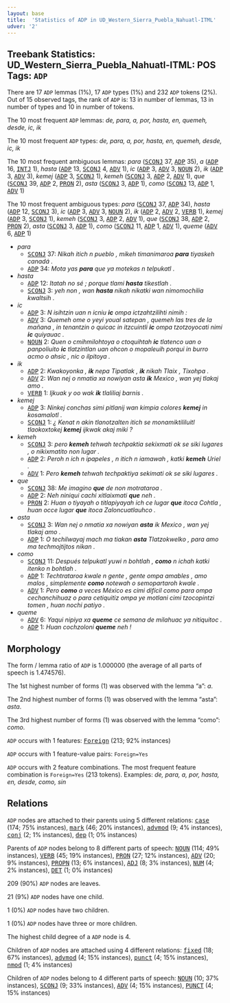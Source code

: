 ```yaml
---
layout: base
title:  'Statistics of ADP in UD_Western_Sierra_Puebla_Nahuatl-ITML'
udver: '2'
---
```


## Treebank Statistics: UD_Western_Sierra_Puebla_Nahuatl-ITML: POS Tags: `ADP`

There are 17 `ADP` lemmas (1%), 17 `ADP` types (1%) and 232 `ADP` tokens (2%).
Out of 15 observed tags, the rank of `ADP` is: 13 in number of lemmas, 13 in number of types and 10 in number of tokens.

The 10 most frequent `ADP` lemmas: <em>de, para, a, por, hasta, en, quemeh, desde, ic, ik</em>

The 10 most frequent `ADP` types:  <em>de, para, a, por, hasta, en, quemeh, desde, ic, ik</em>

The 10 most frequent ambiguous lemmas: <em>para</em> (<tt><a href="nhi_itml-pos-SCONJ.html">SCONJ</a></tt> 37, <tt><a href="nhi_itml-pos-ADP.html">ADP</a></tt> 35), <em>a</em> (<tt><a href="nhi_itml-pos-ADP.html">ADP</a></tt> 16, <tt><a href="nhi_itml-pos-INTJ.html">INTJ</a></tt> 1), <em>hasta</em> (<tt><a href="nhi_itml-pos-ADP.html">ADP</a></tt> 13, <tt><a href="nhi_itml-pos-SCONJ.html">SCONJ</a></tt> 4, <tt><a href="nhi_itml-pos-ADV.html">ADV</a></tt> 1), <em>ic</em> (<tt><a href="nhi_itml-pos-ADP.html">ADP</a></tt> 3, <tt><a href="nhi_itml-pos-ADV.html">ADV</a></tt> 3, <tt><a href="nhi_itml-pos-NOUN.html">NOUN</a></tt> 2), <em>ik</em> (<tt><a href="nhi_itml-pos-ADP.html">ADP</a></tt> 3, <tt><a href="nhi_itml-pos-ADV.html">ADV</a></tt> 3), <em>kemej</em> (<tt><a href="nhi_itml-pos-ADP.html">ADP</a></tt> 3, <tt><a href="nhi_itml-pos-SCONJ.html">SCONJ</a></tt> 1), <em>kemeh</em> (<tt><a href="nhi_itml-pos-SCONJ.html">SCONJ</a></tt> 3, <tt><a href="nhi_itml-pos-ADP.html">ADP</a></tt> 2, <tt><a href="nhi_itml-pos-ADV.html">ADV</a></tt> 1), <em>que</em> (<tt><a href="nhi_itml-pos-SCONJ.html">SCONJ</a></tt> 39, <tt><a href="nhi_itml-pos-ADP.html">ADP</a></tt> 2, <tt><a href="nhi_itml-pos-PRON.html">PRON</a></tt> 2), <em>asta</em> (<tt><a href="nhi_itml-pos-SCONJ.html">SCONJ</a></tt> 3, <tt><a href="nhi_itml-pos-ADP.html">ADP</a></tt> 1), <em>como</em> (<tt><a href="nhi_itml-pos-SCONJ.html">SCONJ</a></tt> 13, <tt><a href="nhi_itml-pos-ADP.html">ADP</a></tt> 1, <tt><a href="nhi_itml-pos-ADV.html">ADV</a></tt> 1)

The 10 most frequent ambiguous types:  <em>para</em> (<tt><a href="nhi_itml-pos-SCONJ.html">SCONJ</a></tt> 37, <tt><a href="nhi_itml-pos-ADP.html">ADP</a></tt> 34), <em>hasta</em> (<tt><a href="nhi_itml-pos-ADP.html">ADP</a></tt> 12, <tt><a href="nhi_itml-pos-SCONJ.html">SCONJ</a></tt> 3), <em>ic</em> (<tt><a href="nhi_itml-pos-ADP.html">ADP</a></tt> 3, <tt><a href="nhi_itml-pos-ADV.html">ADV</a></tt> 3, <tt><a href="nhi_itml-pos-NOUN.html">NOUN</a></tt> 2), <em>ik</em> (<tt><a href="nhi_itml-pos-ADP.html">ADP</a></tt> 2, <tt><a href="nhi_itml-pos-ADV.html">ADV</a></tt> 2, <tt><a href="nhi_itml-pos-VERB.html">VERB</a></tt> 1), <em>kemej</em> (<tt><a href="nhi_itml-pos-ADP.html">ADP</a></tt> 3, <tt><a href="nhi_itml-pos-SCONJ.html">SCONJ</a></tt> 1), <em>kemeh</em> (<tt><a href="nhi_itml-pos-SCONJ.html">SCONJ</a></tt> 3, <tt><a href="nhi_itml-pos-ADP.html">ADP</a></tt> 2, <tt><a href="nhi_itml-pos-ADV.html">ADV</a></tt> 1), <em>que</em> (<tt><a href="nhi_itml-pos-SCONJ.html">SCONJ</a></tt> 38, <tt><a href="nhi_itml-pos-ADP.html">ADP</a></tt> 2, <tt><a href="nhi_itml-pos-PRON.html">PRON</a></tt> 2), <em>asta</em> (<tt><a href="nhi_itml-pos-SCONJ.html">SCONJ</a></tt> 3, <tt><a href="nhi_itml-pos-ADP.html">ADP</a></tt> 1), <em>como</em> (<tt><a href="nhi_itml-pos-SCONJ.html">SCONJ</a></tt> 11, <tt><a href="nhi_itml-pos-ADP.html">ADP</a></tt> 1, <tt><a href="nhi_itml-pos-ADV.html">ADV</a></tt> 1), <em>queme</em> (<tt><a href="nhi_itml-pos-ADV.html">ADV</a></tt> 6, <tt><a href="nhi_itml-pos-ADP.html">ADP</a></tt> 1)


* <em>para</em>
  * <tt><a href="nhi_itml-pos-SCONJ.html">SCONJ</a></tt> 37: <em>Nikah itich n pueblo , mikeh timanimaroa <b>para</b> tiyaskeh canadá .</em>
  * <tt><a href="nhi_itml-pos-ADP.html">ADP</a></tt> 34: <em>Mota yas <b>para</b> que ya motekas n telpukatl .</em>
* <em>hasta</em>
  * <tt><a href="nhi_itml-pos-ADP.html">ADP</a></tt> 12: <em>Itatah no sé ; porque tlami <b>hasta</b> tikestlah .</em>
  * <tt><a href="nhi_itml-pos-SCONJ.html">SCONJ</a></tt> 3: <em>yeh non , wan <b>hasta</b> nikah nikatki wan nimomochilia kwaltsih .</em>
* <em>ic</em>
  * <tt><a href="nhi_itml-pos-ADP.html">ADP</a></tt> 3: <em>N isihtzin uan n icniu <b>ic</b> ompa ictzahtzilihti nimih :</em>
  * <tt><a href="nhi_itml-pos-ADV.html">ADV</a></tt> 3: <em>Quemeh ome o yeyi youal satepan , quemeh las tres de la mañana , in tenantzin o quicac in itzcuintli <b>ic</b> ompa tzotzoyocati nimi <b>ic</b> quiyauac .</em>
  * <tt><a href="nhi_itml-pos-NOUN.html">NOUN</a></tt> 2: <em>Quen o cmihmilohtoya o ctoquihtah <b>ic</b> tlatenco uan o panpoliuito <b>ic</b> tlatzintlan uan ohcon o mopaleuih porqui in burro acmo o ahsic , nic o ilpitoya .</em>
* <em>ik</em>
  * <tt><a href="nhi_itml-pos-ADP.html">ADP</a></tt> 2: <em>Kwakoyonka , <b>ik</b> nepa Tipatlak , <b>ik</b> nikah Tlaix , Tixohpa .</em>
  * <tt><a href="nhi_itml-pos-ADV.html">ADV</a></tt> 2: <em>Wan nej o nmatia xa nowiyan asta <b>ik</b> Mexico , wan yej tlakaj amo .</em>
  * <tt><a href="nhi_itml-pos-VERB.html">VERB</a></tt> 1: <em>Ijkuak y oo wak <b>ik</b> tlaliliaj barnis .</em>
* <em>kemej</em>
  * <tt><a href="nhi_itml-pos-ADP.html">ADP</a></tt> 3: <em>Ninkej conchas simi pitlanij wan kimpia colores <b>kemej</b> in kosamalotl .</em>
  * <tt><a href="nhi_itml-pos-SCONJ.html">SCONJ</a></tt> 1: <em>¿ Kenat n akin tlanotzalten itich se monamiktililuitl tlaokoxtokej <b>kemej</b> ijkwak akaj miki ?</em>
* <em>kemeh</em>
  * <tt><a href="nhi_itml-pos-SCONJ.html">SCONJ</a></tt> 3: <em>pero <b>kemeh</b> tehwah techpaktia sekixmati ok se siki lugares , o nikixmatito non lugar .</em>
  * <tt><a href="nhi_itml-pos-ADP.html">ADP</a></tt> 2: <em>Peroh n ich n ipapeles , n itich n iamawah , katki <b>kemeh</b> Uriel .</em>
  * <tt><a href="nhi_itml-pos-ADV.html">ADV</a></tt> 1: <em>Pero <b>kemeh</b> tehwah techpaktiya sekimati ok se siki lugares .</em>
* <em>que</em>
  * <tt><a href="nhi_itml-pos-SCONJ.html">SCONJ</a></tt> 38: <em>Me imagino <b>que</b> de non motrataroa .</em>
  * <tt><a href="nhi_itml-pos-ADP.html">ADP</a></tt> 2: <em>Neh niniqui cachi xitlaixmati <b>que</b> neh .</em>
  * <tt><a href="nhi_itml-pos-PRON.html">PRON</a></tt> 2: <em>Huan o tiyayah o titlapiyayah ich ce lugar <b>que</b> itoca Cohtla , huan occe lugar <b>que</b> itoca Zaloncuatlauhco .</em>
* <em>asta</em>
  * <tt><a href="nhi_itml-pos-SCONJ.html">SCONJ</a></tt> 3: <em>Wan nej o nmatia xa nowiyan <b>asta</b> ik Mexico , wan yej tlakaj amo .</em>
  * <tt><a href="nhi_itml-pos-ADP.html">ADP</a></tt> 1: <em>O techilwayaj mach ma tiakan <b>asta</b> Tlatzokwelko , para amo ma techmojtijtos nikan .</em>
* <em>como</em>
  * <tt><a href="nhi_itml-pos-SCONJ.html">SCONJ</a></tt> 11: <em>Después telpukatl yuwi n bohtlah , <b>como</b> n ichah katki itenko n bohtlah .</em>
  * <tt><a href="nhi_itml-pos-ADP.html">ADP</a></tt> 1: <em>Techtrataroa kwale n gente , gente ompa amables , amo malos , simplemente <b>como</b> notewah o semopartaroh kwale .</em>
  * <tt><a href="nhi_itml-pos-ADV.html">ADV</a></tt> 1: <em>Pero <b>como</b> a veces México es cimi difícil como para ompa cechanchihuaz o para cetiquitiz ompa ye motlani cimi tzocopintzi tomen , huan nochi patiyo .</em>
* <em>queme</em>
  * <tt><a href="nhi_itml-pos-ADV.html">ADV</a></tt> 6: <em>Yaqui nipiya xa <b>queme</b> ce semana de milahuac ya nitiquitoc .</em>
  * <tt><a href="nhi_itml-pos-ADP.html">ADP</a></tt> 1: <em>Huan cochzoloni <b>queme</b> neh !</em>

## Morphology

The form / lemma ratio of `ADP` is 1.000000 (the average of all parts of speech is 1.474576).

The 1st highest number of forms (1) was observed with the lemma “a”: <em>a</em>.

The 2nd highest number of forms (1) was observed with the lemma “asta”: <em>asta</em>.

The 3rd highest number of forms (1) was observed with the lemma “como”: <em>como</em>.

`ADP` occurs with 1 features: <tt><a href="nhi_itml-feat-Foreign.html">Foreign</a></tt> (213; 92% instances)

`ADP` occurs with 1 feature-value pairs: `Foreign=Yes`

`ADP` occurs with 2 feature combinations.
The most frequent feature combination is `Foreign=Yes` (213 tokens).
Examples: <em>de, para, a, por, hasta, en, desde, como, sin</em>


## Relations

`ADP` nodes are attached to their parents using 5 different relations: <tt><a href="nhi_itml-dep-case.html">case</a></tt> (174; 75% instances), <tt><a href="nhi_itml-dep-mark.html">mark</a></tt> (46; 20% instances), <tt><a href="nhi_itml-dep-advmod.html">advmod</a></tt> (9; 4% instances), <tt><a href="nhi_itml-dep-conj.html">conj</a></tt> (2; 1% instances), <tt><a href="nhi_itml-dep-dep.html">dep</a></tt> (1; 0% instances)

Parents of `ADP` nodes belong to 8 different parts of speech: <tt><a href="nhi_itml-pos-NOUN.html">NOUN</a></tt> (114; 49% instances), <tt><a href="nhi_itml-pos-VERB.html">VERB</a></tt> (45; 19% instances), <tt><a href="nhi_itml-pos-PRON.html">PRON</a></tt> (27; 12% instances), <tt><a href="nhi_itml-pos-ADV.html">ADV</a></tt> (20; 9% instances), <tt><a href="nhi_itml-pos-PROPN.html">PROPN</a></tt> (13; 6% instances), <tt><a href="nhi_itml-pos-ADJ.html">ADJ</a></tt> (8; 3% instances), <tt><a href="nhi_itml-pos-NUM.html">NUM</a></tt> (4; 2% instances), <tt><a href="nhi_itml-pos-DET.html">DET</a></tt> (1; 0% instances)

209 (90%) `ADP` nodes are leaves.

21 (9%) `ADP` nodes have one child.

1 (0%) `ADP` nodes have two children.

1 (0%) `ADP` nodes have three or more children.

The highest child degree of a `ADP` node is 4.

Children of `ADP` nodes are attached using 4 different relations: <tt><a href="nhi_itml-dep-fixed.html">fixed</a></tt> (18; 67% instances), <tt><a href="nhi_itml-dep-advmod.html">advmod</a></tt> (4; 15% instances), <tt><a href="nhi_itml-dep-punct.html">punct</a></tt> (4; 15% instances), <tt><a href="nhi_itml-dep-nmod.html">nmod</a></tt> (1; 4% instances)

Children of `ADP` nodes belong to 4 different parts of speech: <tt><a href="nhi_itml-pos-NOUN.html">NOUN</a></tt> (10; 37% instances), <tt><a href="nhi_itml-pos-SCONJ.html">SCONJ</a></tt> (9; 33% instances), <tt><a href="nhi_itml-pos-ADV.html">ADV</a></tt> (4; 15% instances), <tt><a href="nhi_itml-pos-PUNCT.html">PUNCT</a></tt> (4; 15% instances)

